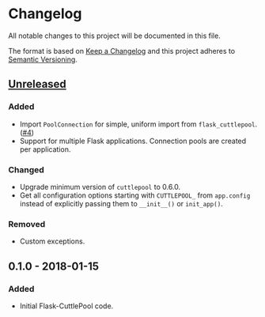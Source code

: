 # Changelog
All notable changes to this project will be documented in this file.

The format is based on [Keep a Changelog](http://keepachangelog.com)
and this project adheres to [Semantic Versioning](http://semver.org).

## [Unreleased]
### Added
- Import `PoolConnection` for simple, uniform import from `flask_cuttlepool`.
  ([#4](https://github.com/smitchell556/flask-cuttlepool/pull/4))
- Support for multiple Flask applications. Connection pools are created per
  application.
### Changed
- Upgrade minimum version of `cuttlepool` to 0.6.0.
- Get all configuration options starting with `CUTTLEPOOL_` from `app.config`
  instead of explicitly passing them to `__init__()` or `init_app()`.
### Removed
- Custom exceptions.

## 0.1.0 - 2018-01-15
### Added
- Initial Flask-CuttlePool code.

[Unreleased]: https://github.com/smitchell556/flask-cuttlepool/compare/v0.1.0...HEAD
